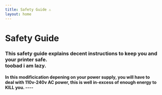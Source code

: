 ```yaml
---
title: Safety Guide ⚠️
layout: home
---
```



<h1>Safety Guide</h1>
<h3>This safety guide explains decent instructions to keep you and your printer safe.<br>toobad i am lazy.</h3>
<h4>In this modificication depening on your power supply, you will have to deal with 110v-240v AC power, this is well in-excess of enough energy to <b>KILL</b> you.
----

